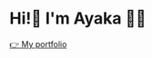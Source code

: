 # Hi!👋 I'm Ayaka :woman_technologist:
 
[:point_right: My portfolio](https://portfolio-ayakamiyake7.vercel.app/ "Ayaka's portfolio")
